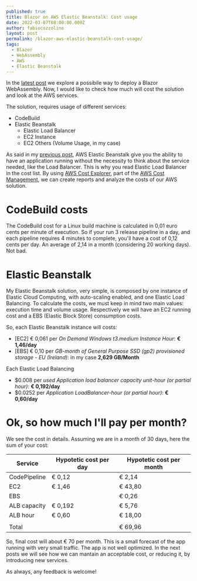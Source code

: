 ```yaml
---
published: true
title: Blazor on AWS Elastic Beanstalk: Cost usage
date: 2022-03-07T08:00:00.000Z
author: fabiocozzolino
layout: post
permalink: /blazor-aws-elastic-beanstalk-cost-usage/
tags:
  - Blazor
  - WebAssembly
  - AWS
  - Elastic Beanstalk
---
```

In the [latest post](/deploy-net-6-blazor-webassembly-aws-elastic-beanstalk/) we explore a possibile way to deploy a Blazor WebAssembly. Now, I would like to check how much will cost the solution and look at the AWS services.

The solution, requires usage of different services:
- CodeBuild
- Elastic Beanstalk
  - Elastic Load Balancer
  - EC2 Instance
  - EC2 Others (Volume Usage, in my case)

As said in my [previous post](/deploy-net-6-blazor-webassembly-aws-elastic-beanstalk/), AWS Elastic Beanstalk give you the ability to have an application running without the necessity to think about the service needed, like the Load Balancer. This is why you read Elastic Load Balancer in the cost list.
By using [AWS Cost Explorer](https://aws.amazon.com/it/aws-cost-management/aws-cost-explorer/), part of the [AWS Cost Management](https://aws.amazon.com/it/aws-cost-management/), we can create reports and analyze the costs of our AWS solution.

# CodeBuild costs
The CodeBuild cost for a Linux build machine is calculated in 0,01 euro cents per minute of execution. So if your run 3 release pipeline in a day, and each pipeline requires 4 minutes to complete, you'll have a cost of 0,12 cents per day. An average of 2,14 in a month (considering 20 working days). Not bad.

# Elastic Beanstalk
My Elastic Beanstalk solution, very simple, is composed by one instance of Elastic Cloud Computing, with auto-scaling enabled, and one Elastic Load Balancing. To calculate the costs, we must keep in mind two main values: execution time and volume usage. Respectively we will have an EC2 running cost and a EBS (Elastic Block Store) consumption costs.

So, each Elastic Beanstalk instance will costs:
- [EC2] € 0,061 per _On Demand Windows t3.medium Instance Hour_: **€ 1,46/day**
- [EBS] € 0,10 per _GB-month of General Purpose SSD (gp2) provisioned storage - EU (Ireland)_: in my case **2,629 GB/Month**

Each Elastic Load Balancing
- $0.008 per _used Application load balancer capacity unit-hour (or partial hour)_: **€ 0,192/day**
- $0.0252 per _Application LoadBalancer-hour (or partial hour)_: **€ 0,60/day**

# Ok, so how much I'll pay per month?
We see the cost in details. Assuming we are in a month of 30 days, here the sum of your cost:


|Service|Hypotetic cost per day|Hypotetic cost per month|
|---|---|---|
|CodePipeline|€ 0,12|€ 2,14|
|EC2|€ 1,46|€ 43,80|
|EBS||€ 0,26|
|ALB capacity|€ 0,192|€ 5,76|
|ALB hour|€ 0,60|€ 18,00|
||||
|Total||€ 69,96|

So, final cost will about € 70 per month. This is a small forecast of the app running with very small traffic. The app is not well optimized. In the next posts we will see how we can mantain an acceptable cost, or reducing it, by introducing new services. 

As always, any feedback is welcome!
